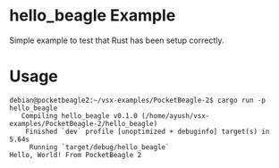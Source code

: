 # hello_beagle Example

Simple example to test that Rust has been setup correctly.

# Usage

```console
debian@pocketbeagle2:~/vsx-examples/PocketBeagle-2$ cargo run -p hello_beagle
   Compiling hello_beagle v0.1.0 (/home/ayush/vsx-examples/PocketBeagle-2/hello_beagle)
    Finished `dev` profile [unoptimized + debuginfo] target(s) in 5.64s
     Running `target/debug/hello_beagle`
Hello, World! From PocketBeagle 2
```
